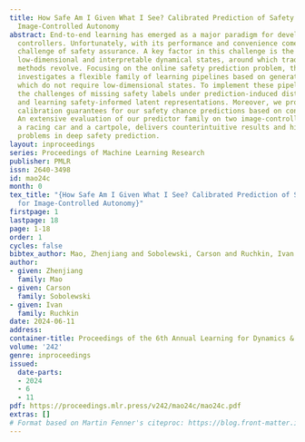 ```yaml
---
title: How Safe Am I Given What I See? Calibrated Prediction of Safety Chances for
  Image-Controlled Autonomy
abstract: End-to-end learning has emerged as a major paradigm for developing autonomous
  controllers. Unfortunately, with its performance and convenience comes an even greater
  challenge of safety assurance. A key factor in this challenge is the absence of
  low-dimensional and interpretable dynamical states, around which traditional assurance
  methods revolve. Focusing on the online safety prediction problem, this paper systematically
  investigates a flexible family of learning pipelines based on generative world models,
  which do not require low-dimensional states. To implement these pipelines, we overcome
  the challenges of missing safety labels under prediction-induced distribution shift
  and learning safety-informed latent representations. Moreover, we provide statistical
  calibration guarantees for our safety chance predictions based on conformal inference.
  An extensive evaluation of our predictor family on two image-controlled case studies,
  a racing car and a cartpole, delivers counterintuitive results and highlights open
  problems in deep safety prediction.
layout: inproceedings
series: Proceedings of Machine Learning Research
publisher: PMLR
issn: 2640-3498
id: mao24c
month: 0
tex_title: "{How Safe Am I Given What I See? Calibrated Prediction of Safety Chances
  for Image-Controlled Autonomy}"
firstpage: 1
lastpage: 18
page: 1-18
order: 1
cycles: false
bibtex_author: Mao, Zhenjiang and Sobolewski, Carson and Ruchkin, Ivan
author:
- given: Zhenjiang
  family: Mao
- given: Carson
  family: Sobolewski
- given: Ivan
  family: Ruchkin
date: 2024-06-11
address:
container-title: Proceedings of the 6th Annual Learning for Dynamics & Control Conference
volume: '242'
genre: inproceedings
issued:
  date-parts:
  - 2024
  - 6
  - 11
pdf: https://proceedings.mlr.press/v242/mao24c/mao24c.pdf
extras: []
# Format based on Martin Fenner's citeproc: https://blog.front-matter.io/posts/citeproc-yaml-for-bibliographies/
---
```

